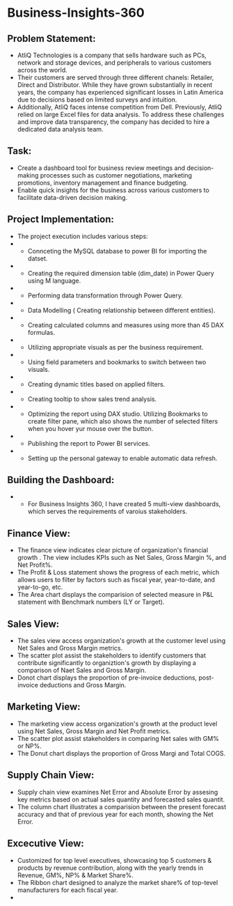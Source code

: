 # Business-Insights-360
## Problem Statement:
+ AtliQ Technologies is a company that sells hardware such as PCs, network and storage devices, and peripherals to various customers across the world.
+ Their customers are served through three different chanels: Retailer, Direct and Distributor. While they have grown substantially in recent years, the company has experienced significant losses in Latin America due to decisions based on limited surveys and intuition.
+ Additionally, AtliQ faces intense competition from Dell. Previously, AtliQ relied on large Excel files for data analysis.
To address these challenges and improve data transparency, the company has decided to hire a dedicated data analysis team.


## Task:
+ Create a dashboard tool for business review meetings and decision-making processes such as customer negotiations, marketing promotions, inventory management and finance budgeting.
+ Enable quick insights for the business across various customers to facilitate data-driven decision making.


## Project Implementation:
+ The project execution includes various steps:
+ - Connceting the MySQL database to power BI for importing the datset.
+ - Creating the required dimension table (dim_date) in Power Query using M language.
+ - Performing data transformation through Power Query.
+ - Data Modelling ( Creating relationship between different entities).
+ - Creating calculated columns and measures using more than 45 DAX formulas.
+ - Utilizing appropriate visuals as per the business requirement.
+ - Using field parameters and bookmarks to switch between two visuals.
+ - Creating dynamic titles based on applied filters.
+ - Creating tooltip to show sales trend analysis.
+ - Optimizing the report using DAX studio.
Utilizing Bookmarks to create  filter pane, which also shows the number of selected filters when you hover yur mouse over the button.
+ - Publishing the report to Power BI services.
+ - Setting up the personal gateway to enable automatic data refresh.


## Building the Dashboard:
+ - For Business Insights 360, I have created 5 multi-view dashboards, which serves the requirements of varoius stakeholders.

## Finance View:
 - The finance view indicates clear picture of organization's financial growth . The view includes KPIs such as Net Sales, Gross Margin %, and Net Profit%.
 - The Profit & Loss statement shows the progress of each metric, which allows users to filter by factors such as fiscal year, year-to-date, and year-to-go, etc.
 - The Area chart displays the comparision of selected measure in P&L statement with Benchmark numbers (LY or Target).

## Sales View:
 - The sales view access organization's growth at the customer level using Net Sales and Gross Margin metrics.
 - The scatter plot assist the stakeholders to identify customers that contribute significantly to organiztion's growth by displaying a comparison of Naet Sales and Gross Margin.
 - Donot chart displays the proportion of pre-invoice deductions, post-invoice deductions and Gross Margin.

## Marketing View:
  - The marketing view access organization's growth at the product level using Net Sales, Gross Margin and Net Profit metrics.
  - The scatter plot assist stakeholders in comparing Net sales with GM% or NP%.
  - The Donut chart displays the proportion of Gross Margi and Total COGS.

## Supply Chain View:
  - Supply chain view examines Net Error and Absolute Error by assesing key metrics based on actual sales quantity and forecasted sales quantit.
  - The column chart illustrates a comparision between the present forecast accuracy and that of previous year for each month, showing the Net Error.

## Excecutive View:
  - Customized for top level executives, showcasing top 5 customers & products by revenue contribution, along with the yearly trends in Revenue, GM%, NP% & Market Share%.
  - The Ribbon chart designed to analyze the market share% of top-tevel manufacturers for each fiscal year.
 -
